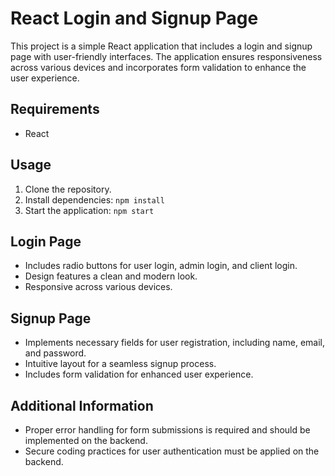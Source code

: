 # React Login and Signup Page

This project is a simple React application that includes a login and signup page with user-friendly interfaces. The application ensures responsiveness across various devices and incorporates form validation to enhance the user experience.

## Requirements
- React

## Usage
1. Clone the repository.
2. Install dependencies: `npm install`
3. Start the application: `npm start`

## Login Page
- Includes radio buttons for user login, admin login, and client login.
- Design features a clean and modern look.
- Responsive across various devices.

## Signup Page
- Implements necessary fields for user registration, including name, email, and password.
- Intuitive layout for a seamless signup process.
- Includes form validation for enhanced user experience.

## Additional Information
- Proper error handling for form submissions is required and should be implemented on the backend.
- Secure coding practices for user authentication must be applied on the backend.

